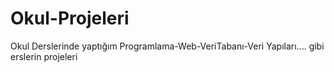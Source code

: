 # Okul-Projeleri
Okul Derslerinde yaptığım Programlama-Web-VeriTabanı-Veri Yapıları.... gibi erslerin projeleri
